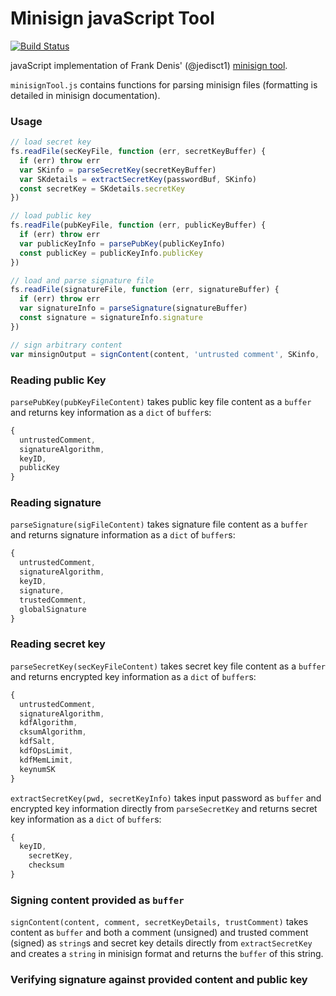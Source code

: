 # Minisign javaScript Tool

[![Build Status](https://travis-ci.org/chm-diederichs/minisign.svg?branch=master)](https://travis-ci.org/chm-diederichs/minisign)

javaScript implementation of Frank Denis' (@jedisct1) [minisign tool](https://jedisct1.github.io/minisign/).

`minisignTool.js` contains functions for parsing minisign files (formatting is detailed in minisign documentation).

### Usage
```javascript
// load secret key
fs.readFile(secKeyFile, function (err, secretKeyBuffer) {
  if (err) throw err
  var SKinfo = parseSecretKey(secretKeyBuffer)
  var SKdetails = extractSecretKey(passwordBuf, SKinfo)
  const secretKey = SKdetails.secretKey
})

// load public key
fs.readFile(pubKeyFile, function (err, publicKeyBuffer) {
  if (err) throw err
  var publicKeyInfo = parsePubKey(publicKeyInfo)
  const publicKey = publicKeyInfo.publicKey
})

// load and parse signature file
fs.readFile(signatureFile, function (err, signatureBuffer) {
  if (err) throw err
  var signatureInfo = parseSignature(signatureBuffer)
  const signature = signatureInfo.signature
})

// sign arbitrary content
var minsignOutput = signContent(content, 'untrusted comment', SKinfo, 'trusted comment')
```

### Reading public Key
`parsePubKey(pubKeyFileContent)` takes public key file content as a `buffer` and returns key information as a `dict` of `buffer`s:
```javascript
{
  untrustedComment,
  signatureAlgorithm,
  keyID,
  publicKey
}
```

### Reading signature
`parseSignature(sigFileContent)` takes signature file content as a `buffer` and returns signature information as a `dict` of `buffer`s:
```javascript
{
  untrustedComment,
  signatureAlgorithm,
  keyID,
  signature,
  trustedComment,
  globalSignature
}
```

### Reading secret key
`parseSecretKey(secKeyFileContent)` takes secret key file content as a `buffer` and returns encrypted key information as a `dict` of `buffer`s:
```javascript
{
  untrustedComment,
  signatureAlgorithm,
  kdfAlgorithm,
  cksumAlgorithm,
  kdfSalt,
  kdfOpsLimit,
  kdfMemLimit,
  keynumSK
}
```

`extractSecretKey(pwd, secretKeyInfo)` takes input password as `buffer` and encrypted key information directly from `parseSecretKey` and returns secret key information as a `dict` of `buffer`s:
```javascript
{
  keyID,
	secretKey,
	checksum
}
```

### Signing content provided as `buffer`
`signContent(content, comment, secretKeyDetails, trustComment)` takes content as `buffer` and both a comment (unsigned) and trusted comment (signed) as `string`s and secret key details directly from `extractSecretKey` and creates a `string` in minisign format and returns the `buffer` of this string.

### Verifying signature against provided content and public key
